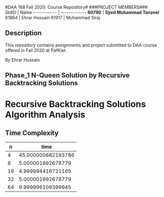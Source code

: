 #DAA 168 Fall 2020: Course Repository#
###PROJECT MEMBERS###
StdID | Name
------------ | -------------
**60790** | **Syed Muhammad Tanzeel** <!--this is the group leader in bold-->
61864 | Ehrar Hussain
61917 | Muhammad Siraj
<!-- Replace name and student ids with acutally group member names and ids-->

## Description ##
This repository contains assignments and project submitted to DAA course offered in Fall 2020 at PafKiet.

By Ehrar Hussain

## Phase_1 N-Queen Solution by Recursive Backtracking Solutions ##
   # Recursive Backtracking Solutions Algorithm Analysis ##

## Time Complexity ##

n | time
------------ | -------------
4 | 45.000000682193786
8 |  5.000001692678779
16 | 4.999994416721165
32 | 5.000001692678779
64 | 9.999996109399945
